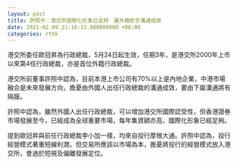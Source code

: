 ```yaml
---
layout: post
title: 許照中：港交所國際化形象已足夠　憂外籍舵手溝通成效
date: 2021-02-09 21:16:13.000000000 +08:00
categories: rthk
---
```


港交所委任歐冠昇為行政總裁，5月24日起生效，任期3年，是港交所2000年上市以來第4任行政總裁，亦是首位外籍行政總裁。

港交所前董事許照中認為，目前本港上市公司有70%以上是內地企業，中港市場融合是未來發展方向，擔憂由外國人出任行政總裁的溝通成效，要由下屬溝通將有隔膜。

許照中認為，雖然外國人出任行政總裁，可以增加港交所國際認受性，但香港證券市場發展至今，已經成為全球重要市場，每年集資額亦高，國際化形象已經足夠。

提到歐冠昇與前任行政總裁李小加一樣，均來自投行摩根大通。許照中認為，投行經營模式著重短線利潤，但交易所應該以市場為本，擔憂將投行的經營模式放入港交所，會過於短視及偏離發展定位。
